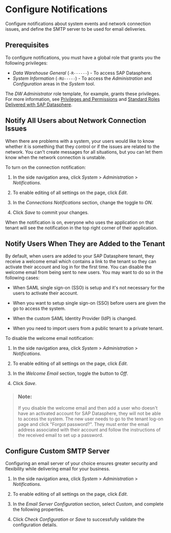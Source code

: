 <!-- loio4388411066ef476aa99e4f35ce64bab6 -->

# Configure Notifications

Configure notifications about system events and network connection issues, and define the SMTP server to be used for email deliveries.



<a name="loio4388411066ef476aa99e4f35ce64bab6__section_yqq_fvq_hfc"/>

## Prerequisites

To configure notifications, you must have a global role that grants you the following privileges:

-   *Data Warehouse General* \(`-R------`\) - To access SAP Datasphere.
-   *System Information* \(`-RU-----`\) - To access the *Administration* and *Configuration* areas in the *System* tool.

The *DW Administrator* role template, for example, grants these privileges. For more information, see [Privileges and Permissions](../Managing-Users-and-Roles/privileges-and-permissions-d7350c6.md) and [Standard Roles Delivered with SAP Datasphere](../Managing-Users-and-Roles/standard-roles-delivered-with-sap-datasphere-a50a51d.md). 



<a name="loio4388411066ef476aa99e4f35ce64bab6__section_rkp_dvm_jrb"/>

## Notify All Users about Network Connection Issues

When there are problems with a system, your users would like to know whether it is something that they control or if the issues are related to the network. You can't create messages for all situations, but you can let them know when the network connection is unstable.

To turn on the connection notification:

1.  In the side navigation area, click *System* \> *Administration* \> *Notifications*.

2.  To enable editing of all settings on the page, click *Edit*.

3.  In the *Connections Notifications* section, change the toggle to *ON*.

4.  Click *Save* to commit your changes.


When the notification is on, everyone who uses the application on that tenant will see the notification in the top right corner of their application.



<a name="loio4388411066ef476aa99e4f35ce64bab6__section_bvv_tkc_fbc"/>

## Notify Users When They are Added to the Tenant

By default, when users are added to your SAP Datasphere tenant, they receive a welcome email which contains a link to the tenant so they can activate their account and log in for the first time. You can disable the welcome email from being sent to new users. You may want to do so in the following cases:

-   When SAML single sign-on \(SSO\) is setup and it's not necessary for the users to activate their account.

-   When you want to setup single sign-on \(SSO\) before users are given the go to access the system.

-   When the custom SAML Identity Provider \(IdP\) is changed.

-   When you need to import users from a public tenant to a private tenant.


To disable the welcome email notification:

1.  In the side navigation area, click *System* \> *Administration* \> *Notifications*.

2.  To enable editing of all settings on the page, click *Edit*.

3.  In the *Welcome Email* section, toggle the button to *Off*.

4.  Click *Save*.


> ### Note:  
> If you disable the welcome email and then add a user who doesn't have an activated account for SAP Datasphere, they will not be able to access the system. The new user needs to go to the tenant log-on page and click "Forgot password?". They must enter the email address associated with their account and follow the instructions of the received email to set up a password.



<a name="loio4388411066ef476aa99e4f35ce64bab6__section_yt1_vvm_jrb"/>

## Configure Custom SMTP Server

Configuring an email server of your choice ensures greater security and flexibility while delivering email for your business.

1.  In the side navigation area, click *System* \> *Administration* \> *Notifications*.

2.  To enable editing of all settings on the page, click *Edit*.

3.  In the *Email Server Configuration* section, select *Custom*, and complete the following properties.

4.  Click *Check Configuration* or *Save* to successfully validate the configuration details.


